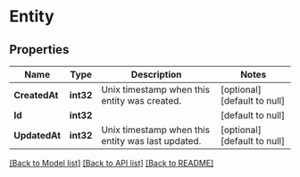 # Entity

## Properties
Name | Type | Description | Notes
------------ | ------------- | ------------- | -------------
**CreatedAt** | **int32** | Unix timestamp when this entity was created. | [optional] [default to null]
**Id** | **int32** |  | [default to null]
**UpdatedAt** | **int32** | Unix timestamp when this entity was last updated. | [optional] [default to null]

[[Back to Model list]](../README.md#documentation-for-models) [[Back to API list]](../README.md#documentation-for-api-endpoints) [[Back to README]](../README.md)

